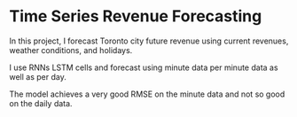 # Time Series Revenue Forecasting

In this project, I forecast Toronto city future revenue using current revenues, weather conditions, and holidays.

I use RNNs LSTM cells and forecast using minute data per minute data as well as per day.

The model achieves a very good RMSE on the minute data and not so good on the daily data.
